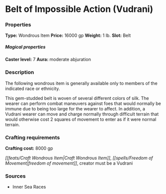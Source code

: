 ﻿---
Title: "Belt of Impossible Action (Vudrani)"
Type: "Wondrous Item"
Price: "16000 gp"
Weight: "1 lb."
Slot: "Belt"
Caster level: "7"
Aura: "moderate abjuration"
Description: |
  "The following wondrous item is generally available only to members of the indicated race or ethnicity.
  This gem-studded belt is woven of several different colors of silk. The wearer can perform combat maneuvers against foes that would normally be immune due to being too large for the wearer to affect. In addition, a Vudrani wearer can move and charge normally through difficult terrain that would otherwise cost 2 squares of movement to enter as if it were normal terrain."
Crafting cost: "8000 gp"
Sources: "['Inner Sea Races']"
---

# Belt of Impossible Action (Vudrani)

### Properties

**Type:** Wondrous Item **Price:** 16000 gp **Weight:** 1 lb. **Slot:** Belt

##### Magical properties

**Caster level:** 7 **Aura:** moderate abjuration

### Description

The following wondrous item is generally available only to members of the indicated race or ethnicity.

This gem-studded belt is woven of several different colors of silk. The wearer can perform combat maneuvers against foes that would normally be immune due to being too large for the wearer to affect. In addition, a Vudrani wearer can move and charge normally through difficult terrain that would otherwise cost 2 squares of movement to enter as if it were normal terrain.

### Crafting requirements

**Crafting cost:** 8000 gp

_[[feats/Craft Wondrous Item|Craft Wondrous Item]]_, _[[spells/Freedom of Movement|freedom of movement]]_, creator must be a Vudrani

### Sources

* Inner Sea Races